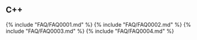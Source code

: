 ## C++
{% include "FAQ/FAQ0001.md" %}
{% include "FAQ/FAQ0002.md" %}
{% include "FAQ/FAQ0003.md" %}
{% include "FAQ/FAQ0004.md" %}